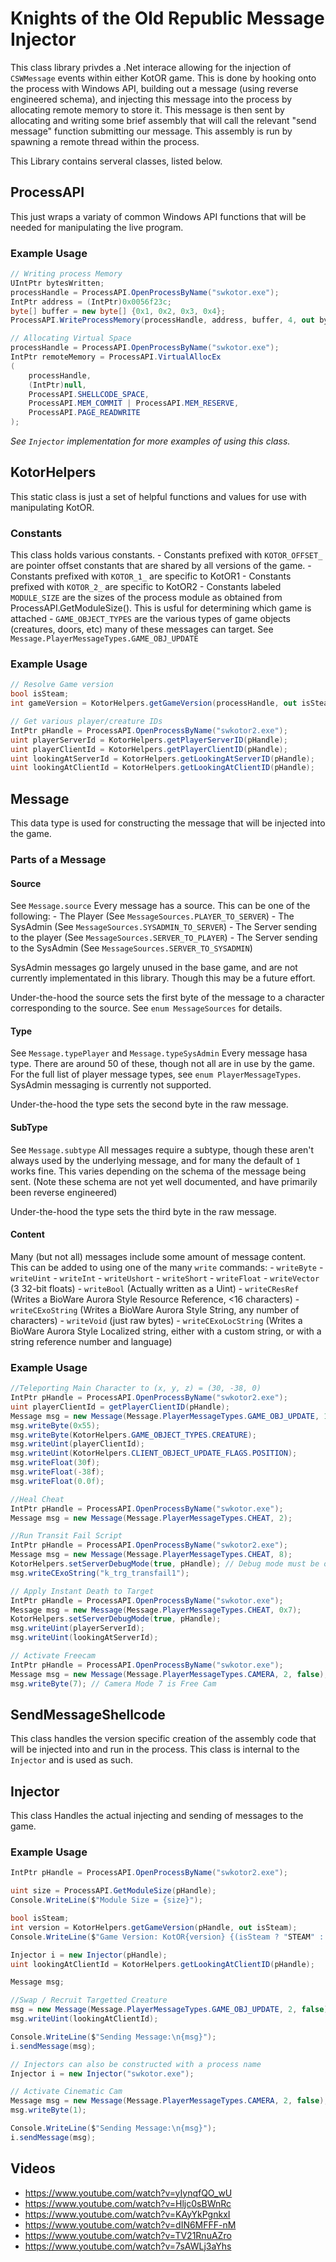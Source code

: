 
# Knights of the Old Republic Message Injector
This class library privdes a .Net interace allowing for the injection of `CSWMessage` events within either KotOR game. This is done by hooking onto the process with Windows API, building out a message (using reverse engineered schema), and injecting this message into the process by allocating remote memory to store it. This message is then sent by allocating and writing some brief assembly that will call the relevant "send message" function submitting our message. This assembly is run by spawning a remote thread within the process.

This Library contains serveral classes, listed below.

## ProcessAPI

This just wraps a variaty of common Windows API functions that will be needed for manipulating the live program.

### Example Usage

```cs
// Writing process Memory
UIntPtr bytesWritten;
processHandle = ProcessAPI.OpenProcessByName("swkotor.exe");
IntPtr address = (IntPtr)0x0056f23c;
byte[] buffer = new byte[] {0x1, 0x2, 0x3, 0x4};
ProcessAPI.WriteProcessMemory(processHandle, address, buffer, 4, out bytesWritten);
```

```cs
// Allocating Virtual Space
processHandle = ProcessAPI.OpenProcessByName("swkotor.exe");
IntPtr remoteMemory = ProcessAPI.VirtualAllocEx
(
    processHandle,
    (IntPtr)null,
    ProcessAPI.SHELLCODE_SPACE,
    ProcessAPI.MEM_COMMIT | ProcessAPI.MEM_RESERVE,
    ProcessAPI.PAGE_READWRITE
);
```

_See `Injector` implementation for more examples of using this class._

## KotorHelpers

This static class is just a set of helpful functions and values for use with manipulating KotOR.

### Constants

This class holds various constants.
	- Constants prefixed with `KOTOR_OFFSET_` are pointer offset constants that are shared by all versions of the game.
	- Constants prefixed with `KOTOR_1_` are specific to KotOR1
	- Constants prefixed with `KOTOR_2_` are specific to KotOR2
	- Constants labeled `MODULE_SIZE` are the sizes of the process module as obtained from ProcessAPI.GetModuleSize(). This is usful for determining which game is attached
	- `GAME_OBJECT_TYPES` are the various types of game objects (creatures, doors, etc) many of these messages can target. See `Message.PlayerMessageTypes.GAME_OBJ_UPDATE`
	
### Example Usage

```cs
// Resolve Game version
bool isSteam;
int gameVersion = KotorHelpers.getGameVersion(processHandle, out isSteam);
```

```cs
// Get various player/creature IDs
IntPtr pHandle = ProcessAPI.OpenProcessByName("swkotor2.exe");
uint playerServerId = KotorHelpers.getPlayerServerID(pHandle);
uint playerClientId = KotorHelpers.getPlayerClientID(pHandle);
uint lookingAtServerId = KotorHelpers.getLookingAtServerID(pHandle);
uint lookingAtClientId = KotorHelpers.getLookingAtClientID(pHandle);
```

## Message

This data type is used for constructing the message that will be injected into the game.

### Parts of a Message

#### Source

See `Message.source`
Every message has a source. This can be one of the following:
	- The Player (See `MessageSources.PLAYER_TO_SERVER`)
	- The SysAdmin (See `MessageSources.SYSADMIN_TO_SERVER`)
	- The Server sending to the player (See `MessageSources.SERVER_TO_PLAYER`)
	- The Server sending to the SysAdmin (See `MessageSources.SERVER_TO_SYSADMIN`)

SysAdmin messages go largely unused in the base game, and are not currently implementated in this library. Though this may be a future effort.

Under-the-hood the source sets the first byte of the message to a character corresponding to the source. See `enum MessageSources` for details.

#### Type

See `Message.typePlayer` and `Message.typeSysAdmin`
Every message hasa type. There are around 50 of these, though not all are in use by the game. For the full list of player message types, see `enum PlayerMessageTypes`. SysAdmin messaging is currently not supported.

Under-the-hood the type sets the second byte in the raw message.

#### SubType

See `Message.subtype`
All messages require a subtype, though these aren't always used by the underlying message, and for many the default of `1` works fine. This varies depending on the schema of the message being sent. (Note these schema are not yet well documented, and have primarily been reverse engineered)

Under-the-hood the type sets the third byte in the raw message.

#### Content

Many (but not all) messages include some amount of message content. This can be added to using one of the many `write` commands:
	- `writeByte`
	- `writeUint`
	- `writeInt`
	- `writeUshort`
	- `writeShort`
	- `writeFloat`
	- `writeVector` (3 32-bit floats)
	- `writeBool` (Actually written as a Uint)
	- `writeCResRef` (Writes a BioWare Aurora Style Resource Reference, <16 characters)
	- `writeCExoString` (Writes a BioWare Aurora Style String, any number of characters)
	- `writeVoid` (just raw bytes)
	- `writeCExoLocString` (Writes a BioWare Aurora Style Localized string, either with a custom string, or with a string reference number and language)
	
### Example Usage

```cs
//Teleporting Main Character to (x, y, z) = (30, -38, 0)
IntPtr pHandle = ProcessAPI.OpenProcessByName("swkotor2.exe");
uint playerClientId = getPlayerClientID(pHandle);
Message msg = new Message(Message.PlayerMessageTypes.GAME_OBJ_UPDATE, 1, false);
msg.writeByte(0x55);
msg.writeByte(KotorHelpers.GAME_OBJECT_TYPES.CREATURE);
msg.writeUint(playerClientId);
msg.writeUint(KotorHelpers.CLIENT_OBJECT_UPDATE_FLAGS.POSITION);
msg.writeFloat(30f);
msg.writeFloat(-38f);
msg.writeFloat(0.0f);
```

```cs
//Heal Cheat
IntPtr pHandle = ProcessAPI.OpenProcessByName("swkotor.exe");
Message msg = new Message(Message.PlayerMessageTypes.CHEAT, 2);
```

```cs
//Run Transit Fail Script
IntPtr pHandle = ProcessAPI.OpenProcessByName("swkotor2.exe");
Message msg = new Message(Message.PlayerMessageTypes.CHEAT, 8);
KotorHelpers.setServerDebugMode(true, pHandle); // Debug mode must be on to run scripts
msg.writeCExoString("k_trg_transfail1");
```

```cs
// Apply Instant Death to Target
IntPtr pHandle = ProcessAPI.OpenProcessByName("swkotor.exe");
Message msg = new Message(Message.PlayerMessageTypes.CHEAT, 0x7);
KotorHelpers.setServerDebugMode(true, pHandle);
msg.writeUint(playerServerId);
msg.writeUint(lookingAtServerId);
```
	
```cs
// Activate Freecam
IntPtr pHandle = ProcessAPI.OpenProcessByName("swkotor.exe");
Message msg = new Message(Message.PlayerMessageTypes.CAMERA, 2, false);
msg.writeByte(7); // Camera Mode 7 is Free Cam
```

## SendMessageShellcode

This class handles the version specific creation of the assembly code that will be injected into and run in the process. This class is internal to the `Injector` and is used as such.
	
## Injector

This class Handles the actual injecting and sending of messages to the game.

### Example Usage

```cs
IntPtr pHandle = ProcessAPI.OpenProcessByName("swkotor2.exe");

uint size = ProcessAPI.GetModuleSize(pHandle);
Console.WriteLine($"Module Size = {size}");

bool isSteam;
int version = KotorHelpers.getGameVersion(pHandle, out isSteam);
Console.WriteLine($"Game Version: KotOR{version} {(isSteam ? "STEAM" : "")}");

Injector i = new Injector(pHandle);
uint lookingAtClientId = KotorHelpers.getLookingAtClientID(pHandle);

Message msg;

//Swap / Recruit Targetted Creature
msg = new Message(Message.PlayerMessageTypes.GAME_OBJ_UPDATE, 2, false);
msg.writeUint(lookingAtClientId);

Console.WriteLine($"Sending Message:\n{msg}");
i.sendMessage(msg);
```

```cs
// Injectors can also be constructed with a process name
Injector i = new Injector("swkotor.exe");

// Activate Cinematic Cam
Message msg = new Message(Message.PlayerMessageTypes.CAMERA, 2, false);
msg.writeByte(1); 

Console.WriteLine($"Sending Message:\n{msg}");
i.sendMessage(msg);
```

## Videos
- https://www.youtube.com/watch?v=yIynqfQO_wU
- https://www.youtube.com/watch?v=Hljc0sBWnRc
- https://www.youtube.com/watch?v=KAyYkPgnkxI
- https://www.youtube.com/watch?v=dIN6MFFF-nM
- https://www.youtube.com/watch?v=TV21RnuAZro
- https://www.youtube.com/watch?v=7sAWLj3aYhs
